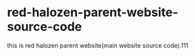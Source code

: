 # red-halozen-parent-website-source-code
this is red halozen parent website(main website source code).111
